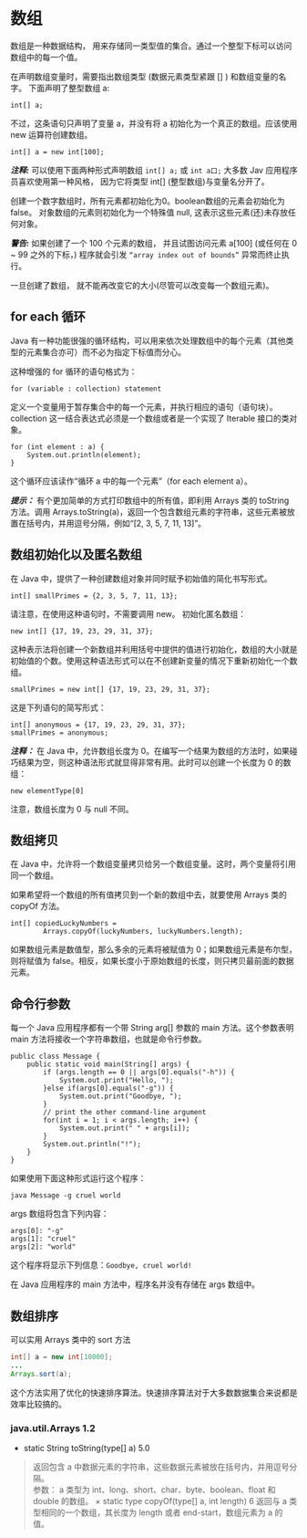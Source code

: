 # 数组
数组是一种数据结构， 用来存储同一类型值的集合。通过一个整型下标可以访问数组中的每一个值。

在声明数组变量时，需要指出数组类型 (数据元素类型紧跟 [] ) 和数组变量的名字。 下面声明了整型数组 a:
```
int[] a;
```
不过，这条语句只声明了变量 a，并没有将 a  初始化为一个真正的数组。应该使用 new 运算符创建数组。
```
int[] a = new int[100];
```

***注释:*** 可以使用下面两种形式声明数组 `int[] a;` 或 `int a口;` 大多数 Jav 应用程序员喜欢使用第一种风格， 因为它将类型 int[] (整型数组)与变量名分开了。

创建一个数字数组时，所有元素都初始化为0。boolean数组的元素会初始化为false。 对象数组的元素则初始化为一个特殊值 null, 这表示这些元素(还)未存放任何对象。

***警告:*** 如果创建了一个 100 个元素的数组， 并且试图访问元素 a[100] (或任何在 0 ~ 99
之外的下标，) 程序就会引发 `“array index out of bounds”` 异常而终止执行。

一旦创建了数组， 就不能再改变它的大小(尽管可以改变每一个数组元素)。

## for each 循环

Java 有一种功能很强的循环结构，可以用来依次处理数组中的每个元素（其他类型的元素集合亦可）而不必为指定下标值而分心。

这种增强的 for 循环的语句格式为：
```
for (variable : collection) statement
```
定义一个变量用于暂存集合中的每一个元素，并执行相应的语句（语句块）。collection 这一结合表达式必须是一个数组或者是一个实现了 Iterable 接口的类对象。

```
for (int element : a) {
    System.out.println(element);
}
```
这个循环应该读作“循环 a 中的每一个元素”（for each element a）。

***提示：*** 有个更加简单的方式打印数组中的所有值，即利用 Arrays 类的 toString 方法。调用 Arrays.toString(a)，返回一个包含数组元素的字符串，这些元素被放置在括号内，并用逗号分隔，例如“[2, 3, 5, 7, 11, 13]”。

## 数组初始化以及匿名数组

在 Java 中，提供了一种创建数组对象并同时赋予初始值的简化书写形式。
```
int[] smallPrimes = {2, 3, 5, 7, 11, 13};
```
请注意，在使用这种语句时，不需要调用 new。
初始化匿名数组：
```
new int[] {17, 19, 23, 29, 31, 37};
```
这种表示法将创建一个新数组并利用括号中提供的值进行初始化，数组的大小就是初始值的个数。使用这种语法形式可以在不创建新变量的情况下重新初始化一个数组。
```
smallPrimes = new int[] {17, 19, 23, 29, 31, 37};
```
这是下列语句的简写形式：
```
int[] anonymous = {17, 19, 23, 29, 31, 37};
smallPrimes = anonymous;
```

***注释：*** 在 Java 中，允许数组长度为 0。在编写一个结果为数组的方法时，如果碰巧结果为空，则这种语法形式就显得非常有用。此时可以创建一个长度为 0 的数组：
```
new elementType[0]
```
注意，数组长度为 0 与 null 不同。

## 数组拷贝

在 Java 中，允许将一个数组变量拷贝给另一个数组变量。这时，两个变量将引用同一个数组。

如果希望将一个数组的所有值拷贝到一个新的数组中去，就要使用 Arrays 类的 copyOf 方法。
```
int[] copiedLuckyNumbers =
        Arrays.copyOf(luckyNumbers, luckyNumbers.length);
```

如果数组元素是数值型，那么多余的元素将被赋值为 0；如果数组元素是布尔型，则将赋值为 false。相反，如果长度小于原始数组的长度，则只拷贝最前面的数据元素。

## 命令行参数

每一个 Java 应用程序都有一个带 String arg[] 参数的 main 方法。这个参数表明 main 方法将接收一个字符串数组，也就是命令行参数。
```
public class Message {
    public static void main(String[] args) {
        if (args.length == 0 || args[0].equals("-h")) {
            System.out.print("Hello, ");
        }else if(args[0].equals("-g")) {
            System.out.print("Goodbye, ");
        }
        // print the other command-line argument
        for(int i = 1; i < args.length; i++) {
            System.out.print(" " + args[i]);
        }
        System.out.println("!");
    }
}
```
如果使用下面这种形式运行这个程序：
```
java Message -g cruel world
```
args 数组将包含下列内容：
```
args[0]: "-g"
args[1]: "cruel"
args[2]: "world"
```
这个程序将显示下列信息：`Goodbye, cruel world!`

在 Java 应用程序的 main 方法中，程序名并没有存储在 args 数组中。

## 数组排序

可以实用 Arrays 类中的 sort 方法
```Java
int[] a = new int[10000];
...
Arrays.sort(a);
```
这个方法实用了优化的快速排序算法。快速排序算法对于大多数数据集合来说都是效率比较搞的。

### java.util.Arrays 1.2
* static String toString(type[] a) 5.0
>返回包含 a 中数据元素的字符串，这些数据元素被放在括号内，并用逗号分隔。  
参数： a 类型为 int、long、short、char、byte、boolean、float 和 double 的数组。
× static type copyOf(type[] a, int length) 6
>返回与 a 类型相同的一个数组，其长度为 length 或者 end-start，数组元素为 a 的值。
